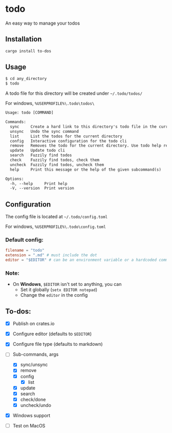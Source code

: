 # todo

An easy way to manage your todos

## Installation

```bash
cargo install to-dos
```

## Usage

```bash
$ cd any_directory
$ todo
```

A todo file for this directory will be created under `~/.todo/todos/`

For windows, `%USERPROFILE%\.todo\todos\`


```txt
Usage: todo [COMMAND]

Commands:
  sync     Create a hard link to this directory's todo file in the current directory
  unsync   Undo the sync command
  list     List the todos for the current directory
  config   Interactive configuration for the todo cli
  remove   Removes the todo for the current directory. Use todo help remove for other options
  update   Update todo cli
  search   Fuzzily find todos
  check    Fuzzily find todos, check them
  uncheck  Fuzzily find todos, uncheck them
  help     Print this message or the help of the given subcommand(s)

Options:
  -h, --help     Print help
  -V, --version  Print version
```

## Configuration

The config file is located at `~/.todo/config.toml`

For windows, `%USERPROFILE%\.todo\config.toml`

### Default config:

```toml
filename = "todo"
extension = ".md" # must include the dot
editor = "$EDITOR" # can be an environment variable or a hardcoded command
```

### Note: 

- On **Windows**, `$EDITOR` isn't set to anything, you can
    - Set it globally (`setx EDITOR notepad`)
    - Change the `editor` in the config

## To-dos:

- [x] Publish on crates.io
- [x] Configure editor (defaults to `$EDITOR`)
- [x] Configure file type (defaults to markdown)
- [ ] Sub-commands, args
    - [x] sync/unsync
    - [x] remove
    - [x] config
      - [x] list
    - [x] update
    - [x] search
    - [x] check/done
    - [x] uncheck/undo
- [x] Windows support
- [ ] Test on MacOS


